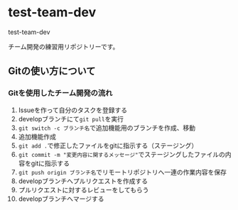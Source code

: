 # test-team-dev
test-team-dev

チーム開発の練習用リポジトリーです。
## Gitの使い方について

### Gitを使用したチーム開発の流れ
1. Issueを作って自分のタスクを登録する
2. developブランチにて`git pull`を実行
3. `git switch -c ブランチ名`で追加機能用のブランチを作成、移動
4. 追加機能作成
5. `git add .`で修正したファイルをgitに指示する（ステージング）
6. `git commit -m "変更内容に関するメッセージ"`でステージングしたファイルの内容をgitに指示する
7. `git push origin ブランチ名`でリモートリポジトリへ一連の作業内容を保存
8. developブランチへプルリクエストを作成する
9. プルリクエストに対するレビューをしてもらう
10. developブランチへマージする
